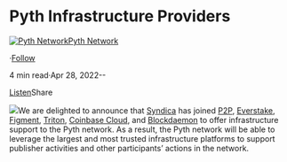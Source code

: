 **Pyth Infrastructure Providers**
=================================

[![Pyth Network](https://miro.medium.com/v2/resize:fill:88:88/1*rdK3rHcWpkge6BRQRIwBjA.jpeg)](/?source=post_page-----acb2a45c4551--------------------------------)[Pyth Network](/?source=post_page-----acb2a45c4551--------------------------------)

·[Follow](https://medium.com/m/signin?actionUrl=https%3A%2F%2Fmedium.com%2F_%2Fsubscribe%2Fuser%2Ff55fccc0ad62&operation=register&redirect=https%3A%2F%2Fpythnetwork.medium.com%2Fpyth-infrastructure-providers-acb2a45c4551&user=Pyth+Network&userId=f55fccc0ad62&source=post_page-f55fccc0ad62----acb2a45c4551---------------------post_header-----------)

4 min read·Apr 28, 2022--

[Listen](https://medium.com/m/signin?actionUrl=https%3A%2F%2Fmedium.com%2Fplans%3Fdimension%3Dpost_audio_button%26postId%3Dacb2a45c4551&operation=register&redirect=https%3A%2F%2Fpythnetwork.medium.com%2Fpyth-infrastructure-providers-acb2a45c4551&source=-----acb2a45c4551---------------------post_audio_button-----------)Share

![](https://miro.medium.com/v2/resize:fit:1400/1*9tXJCsZBWN7M03cRIR7ZSw.jpeg)We are delighted to announce that [Syndica](https://syndica.io/) has joined [P2P](https://p2p.org/), [Everstake](https://everstake.one/), [Figment](https://www.figment.io/), [Triton](https://triton.one/#/), [Coinbase Cloud](https://www.coinbase.com/cloud), and [Blockdaemon](https://blockdaemon.com/) to offer infrastructure support to the Pyth network. As a result, the Pyth network will be able to leverage the largest and most trusted infrastructure platforms to support publisher activities and other participants’ actions in the network.

